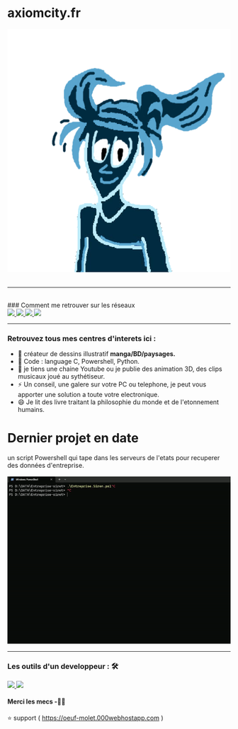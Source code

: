 # axiomcity.fr
<a  href="http://axiomcity.fr">
  <img src="https://github.com/axiomcity/axiomcity.github.io/blob/main/images/m/001.png" style="height: 550px; "><br>
</a> 
<br><hr><br>
### Comment me retrouver sur les réseaux<br>
<a  href="https://www.youtube.com/@calculus-youtube">
  <img src="https://img.shields.io/badge/@calculusyoutube-%231572B6.svg?&style=for-the-badge&logo=youtube&logoColor=white">
</a> 
<a  href="https://www.instagram.com/davidos_insta2/">
  <img src="https://img.shields.io/badge/@davidosinsta2-%23D17536.svg?&style=for-the-badge&logo=instagram&logoColor=black" >
</a>
<a  href="https://oeuf-molet.000webhostapp.com">
  <img src="https://img.shields.io/badge/@Mon site-%7315150E.svg?&style=for-the-badge&logo=threads&logoColor=white">
</a> 
<a  href="https://github.com/dabergery?tab=repositories">
<img src="https://img.shields.io/badge/calculusgithub-%23563D7C.svg?&style=for-the-badge&logo=gitlab&logoColor=black">
</a> 
<br>
<hr>

### Retrouvez tous mes centres d'interets ici :

- 🌱 créateur de dessins illustratif <strong>manga/BD/paysages.</strong>
- 💬 Code : language C, Powershell, Python.
- 🎥 je tiens une chaine Youtube ou je publie des animation 3D, des clips musicaux joué au sythétiseur.
- ⚡ Un conseil, une galere sur votre PC ou telephone, je peut vous apporter une solution a toute votre electronique.
- 😄 Je lit des livre traitant la philosophie du monde et de l'etonnement humains.

# Dernier projet en date
<p> 
  un script Powershell qui tape dans les serveurs de l'etats pour recuperer des données d'entreprise.
  <br>
  <br>
<img src="https://github.com/dabergery/Entreprise-Siret/blob/main/Entreprise.Siren.gif"/>  
</p>
<hr>

### Les outils d'un developpeur : 🛠

<a  href="https://discord.com/channels/1150752357894848614/1150752358440128635">
<img src="https://img.shields.io/badge/Discord%20-%2314354C.svg?&style=for-the-badge&logo=discord&logoColor=white">   
</a>

<a  href="https://42lyon.fr/">
<img src="https://img.shields.io/badge/Ecole 42%20-%23563D7C.svg?&style=for-the-badge&logo=42&logoColor=%23F7DF1E">   
</a>

#### Merci les mecs -🙏🏼
⭐️ support ( https://oeuf-molet.000webhostapp.com )


